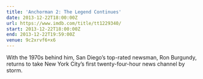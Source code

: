 ```yaml
---
title: 'Anchorman 2: The Legend Continues'
date: 2013-12-22T18:00:00Z
url: https://www.imdb.com/title/tt1229340/
start: 2013-12-22T18:00:00Z
end: 2013-12-22T19:59:00Z
venue: 9c2xrvf6+x6
---
```

With the 1970s behind him, San Diego’s top-rated newsman, Ron Burgundy, returns to take New York City’s first twenty-four-hour news channel by storm.
